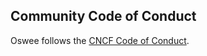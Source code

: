 ## Community Code of Conduct

Oswee follows the [CNCF Code of Conduct](https://github.com/cncf/foundation/blob/master/code-of-conduct.md).
